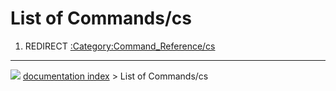 # List of Commands/cs
1.  REDIRECT [:Category:Command_Reference/cs](:Category:Command_Reference/cs.md)



---
![](images/Right_arrow.png) [documentation index](../README.md) > List of Commands/cs
